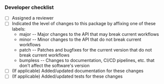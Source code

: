 <!--
Please provide any additional description/context not captured in `CHANGELOG.md`
and indicate any other packages/projects this is relevant to, including their
associated issues and/or pull requests
-->

### Developer checklist

- [ ] Assigned a reviewer
- [ ] Indicated the level of changes to this package by affixing one of these labels:
  * major -- Major changes to the API that may break current workflows
  * minor -- Minor changes to the API that do not break current workflows
  * patch -- Patches and bugfixes for the current version that do not break current workflows
  * bumpless -- Changes to documentation, CI/CD pipelines, etc. that don't affect the software's version
- [ ] (If applicable) Added/updated documentation for these changes
- [ ] (If applicable) Added/updated tests for these changes
